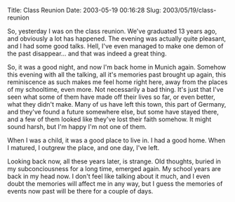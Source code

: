 Title: Class Reunion
Date: 2003-05-19 00:16:28
Slug: 2003/05/19/class-reunion


So, yesterday I was on the class reunion. We've graduated 13 years ago, and
obviously a lot has happened. The evening was actually quite pleasant, and I
had some good talks. Hell, I've even managed to make one demon of the past
disappear… and that was indeed a great thing.

So, it was a good night, and now I'm back home in Munich again. Somehow this
evening with all the talking, all it's memories past brought up again, this
reminiscence as such makes me feel home right here, away from the places of my
schooltime, even more. Not necessarily a bad thing. It's just that I've seen
what some of them have made off their lives so far, or even better, what they
didn't make. Many of us have left this town, this part of Germany, and they've
found a future somewhere else, but some have stayed there, and a few of them
looked like they've lost their faith somehow. It might sound harsh, but I'm
happy I'm not one of them.

When I was a child, it was a good place to live in. I had a good home. When I
matured, I outgrew the place, and one day, I've left.

Looking back now, all these years later, is strange. Old thoughts, buried in
my subconciousness for a long time, emerged again. My school years are back in
my head now. I don't feel like talking about it much, and I even doubt the
memories will affect me in any way, but I guess the memories of events now
past will be there for a couple of days.
